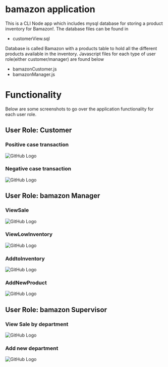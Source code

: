 # bamazon application

This is a CLI Node app which includes mysql database for storing a product inventory for Bamazon!.
The database files can be found in 
  * customerView.sql

Database is called Bamazon with a products table to hold all the different products available in the inventory.
Javascript files for each type of user role(either customer/manager) are found below
  * bamazonCustomer.js
  * bamazonManager.js



# Functionality 
Below are some screenshots to go over the application functionality for each user role.

## User Role: Customer
 ### Positive case transaction
 ![GitHub Logo](/images/bamazonCustomer.png)

 ### Negative case transaction
 ![GitHub Logo](/images/bamazonCustomerNegativeCase.png)


## User Role: bamazon Manager
 ### ViewSale
 ![GitHub Logo](/images/bamazonManagerViewSale.PNG)

 ### ViewLowInventory
 ![GitHub Logo](/images/bamazonManagerViewLowInventory.PNG)

 ### AddtoInventory
 ![GitHub Logo](/images/bamazonManagerAddToInventory.PNG)


 ### AddNewProduct
 ![GitHub Logo](/images/bamazonManagerAddNewProduct.PNG)


## User Role: bamazon Supervisor

  ### View Sale by department
  ![GitHub Logo](/images/bamazonSupervisorViewSale.PNG)

  ### Add new department
  ![GitHub Logo](/images/bamazonSupervisorCreateNewDepartment.PNG)